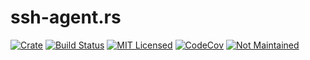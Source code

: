 # ssh-agent.rs

[![Crate][crate-image]][crate-link]
[![Build Status][build-image]][build-link]
[![MIT Licensed][license-image]][license-link]
[![CodeCov][codecov-image]][codecov-link]
[![Not Maintained](https://img.shields.io/badge/Maintenance%20Level-Not%20Maintained-yellow.svg)](https://gist.github.com/cheerfulstoic/d107229326a01ff0f333a1d3476e068d)

[crate-image]: https://img.shields.io/crates/v/ssh-agent.svg
[crate-link]: https://crates.io/crates/ssh-agent
[build-image]: https://travis-ci.org/sekey/ssh-agent.rs.svg?branch=master
[build-link]: https://travis-ci.org/sekey/ssh-agent.rs
[license-image]: https://img.shields.io/github/license/sekey/ssh-agent.rs.svg
[license-link]: https://github.com/sekey/ssh-agent.rs/blob/master/LICENSE
[codecov-image]: https://codecov.io/gh/sekey/ssh-agent.rs/branch/master/graph/badge.svg
[codecov-link]: https://codecov.io/gh/sekey/ssh-agent.rs
